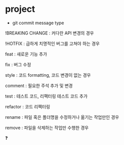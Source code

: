 # project
- git commit message type

!BREAKING CHANGE : 커다란 API 변경의 경우

!HOTFIX : 급하게 치명적인 버그를 고쳐야 하는 경우

feat : 새로운 기능 추가

fix : 버그 수정

style : 코드 formatting, 코드 변경이 없는 경우

comment : 필요한 주석 추가 및 변경

test : 테스트 코드, 리팩터링 테스트 코드 추가

refactor : 코드 리팩터링

rename : 파일 혹은 폴더명을 수정하거나 옮기는 작업만인 경우

remove : 파일을 삭제하는 작업만 수행한 경우

❓
